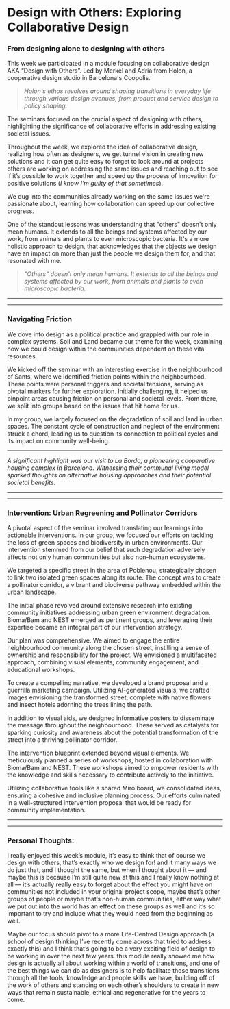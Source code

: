 # **Design with Others: Exploring Collaborative Design**

### From designing alone to designing with others

This week we participated in a module focusing on collaborative design AKA “Design with Others”. Led by Merkel and Adria from Holon, a cooperative design studio in Barcelona's Coopolis. 

> *Holon's ethos revolves around shaping transitions in everyday life through various design avenues, from product and service design to policy shaping.*
> 

The seminars focused on the crucial aspect of designing with others, highlighting the significance of collaborative efforts in addressing existing societal issues.

Throughout the week, we explored the idea of collaborative design, realizing how often as designers, we get tunnel vision in creating new solutions and it can get quite easy to forget to look around at projects others are working on addressing the same issues and reaching out to see if it’s possible to work together and speed up the process of innovation for positive solutions (*I know I’m guilty of that sometimes*). 

We dug into the communities already working on the same issues we're passionate about, learning how collaboration can speed up our collective progress.

One of the standout lessons was understanding that "others" doesn't only mean humans. It extends to all the beings and systems affected by our work, from animals and plants to even microscopic bacteria. It's a more holistic approach to design, that acknowledges that the objects we design have an impact on more than just the people we design them for, and that resonated with me.

> *"Others" doesn't only mean humans. It extends to all the beings and systems affected by our work, from animals and plants to even microscopic bacteria.*
> 

---

<!-- insert images here -->

---

### Navigating Friction

We dove into design as a political practice and grappled with our role in complex systems. Soil and Land became our theme for the week, examining how we could design within the communities dependent on these vital resources.

We kicked off the seminar with an interesting exercise in the neighbourhood of Sants, where we identified friction points within the neighbourhood. These points were personal triggers and societal tensions, serving as pivotal markers for further exploration. Initially challenging, it helped us pinpoint areas causing friction on personal and societal levels. From there, we split into groups based on the issues that hit home for us.

In my group, we largely focused on the degradation of soil and land in urban spaces. The constant cycle of construction and neglect of the environment struck a chord, leading us to question its connection to political cycles and its impact on community well-being.

---

*A significant highlight was our visit to La Borda, a pioneering cooperative housing complex in Barcelona. Witnessing their communal living model sparked thoughts on alternative housing approaches and their potential societal benefits.*

---

<!-- insert images here -->

---

### Intervention: Urban Regreening and Pollinator Corridors

A pivotal aspect of the seminar involved translating our learnings into actionable interventions. In our group, we focused our efforts on tackling the loss of green spaces and biodiversity in urban environments. Our intervention stemmed from our belief that such degradation adversely affects not only human communities but also non-human ecosystems.

We targeted a specific street in the area of Poblenou, strategically chosen to link two isolated green spaces along its route. The concept was to create a pollinator corridor, a vibrant and biodiverse pathway embedded within the urban landscape.

The initial phase revolved around extensive research into existing community initiatives addressing urban green environment degradation. Bioma/Bam and NEST emerged as pertinent groups, and leveraging their expertise became an integral part of our intervention strategy.

Our plan was comprehensive. We aimed to engage the entire neighbourhood community along the chosen street, instilling a sense of ownership and responsibility for the project. We envisioned a multifaceted approach, combining visual elements, community engagement, and educational workshops.

To create a compelling narrative, we developed a brand proposal and a guerrilla marketing campaign. Utilizing AI-generated visuals, we crafted images envisioning the transformed street, complete with native flowers and insect hotels adorning the trees lining the path.

In addition to visual aids, we designed informative posters to disseminate the message throughout the neighbourhood. These served as catalysts for sparking curiosity and awareness about the potential transformation of the street into a thriving pollinator corridor.

The intervention blueprint extended beyond visual elements. We meticulously planned a series of workshops, hosted in collaboration with Bioma/Bam and NEST. These workshops aimed to empower residents with the knowledge and skills necessary to contribute actively to the initiative.

Utilizing collaborative tools like a shared Miro board, we consolidated ideas, ensuring a cohesive and inclusive planning process. Our efforts culminated in a well-structured intervention proposal that would be ready for community implementation.

---

<!-- insert images of intervention, video and frames from the Miro board here -->

---

### Personal Thoughts:

I really enjoyed this week’s module, it’s easy to think that of course we design with others, that’s exactly who we design for! and it many ways we do just that, and I thought the same, but when I thought about it — and maybe this is because I’m still quite new at this and I really know nothing at all — it’s actually really easy to forget about the effect you might have on communities not included in your original project scope, maybe that’s other groups of people or maybe that’s non-human communities, either way what we put out into the world has an effect on these groups as well and it’s so important to try and include what they would need from the beginning as well. 

Maybe our focus should pivot to a more Life-Centred Design approach (a school of design thinking I’ve recently come across that tried to address exactly this) and I think that’s going to be a very exciting field of design to be working in over the next few years. this module really showed me how design is actually all about working within a world of transitions, and one of the best things we can do as designers is to help facilitate those transitions through all the tools, knowledge and people skills we have, building off of the work of others and standing on each other’s shoulders to create in new ways that remain sustainable, ethical and regenerative for the years to come.